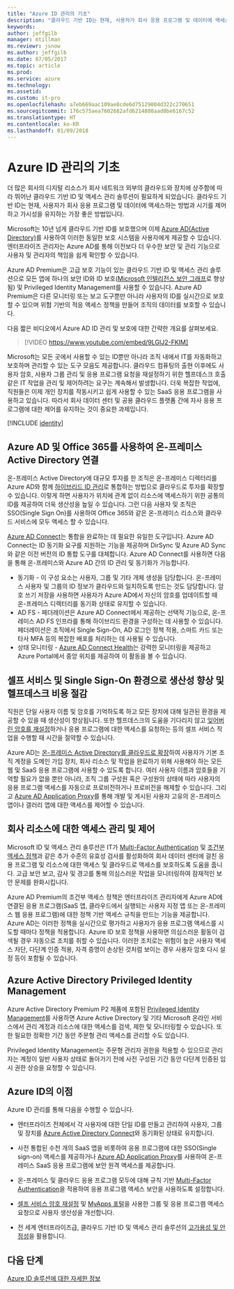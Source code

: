 ```yaml
---
title: "Azure ID 관리의 기초"
description: "클라우드 기반 ID는 현재, 사용자가 회사 응용 프로그램 및 데이터에 액세스하는 방법과 시기를 제어하고 가시성을 유지하는 가장 좋은 방법입니다."
keywords: 
author: jeffgilb
manager: mtillman
ms.reviewr: jsnow
ms.author: jeffgilb
ms.date: 07/05/2017
ms.topic: article
ms.prod: 
ms.service: azure
ms.technology: 
ms.assetid: 
ms.custom: it-pro
ms.openlocfilehash: a7eb669aac109ae8cde6d75129004d322c270651
ms.sourcegitcommit: 176c575aea7602682afd6214880aad0be6167c52
ms.translationtype: HT
ms.contentlocale: ko-KR
ms.lasthandoff: 01/09/2018
---
```

# <a name="fundamentals-of-azure-identity-management"></a>Azure ID 관리의 기초

더 많은 회사의 디지털 리소스가 회사 네트워크 외부의 클라우드와 장치에 상주함에 따라 뛰어난 클라우드 기반 ID 및 액세스 관리 솔루션이 필요하게 되었습니다. 클라우드 기반 ID는 현재, 사용자가 회사 응용 프로그램 및 데이터에 액세스하는 방법과 시기를 제어하고 가시성을 유지하는 가장 좋은 방법입니다.

Microsoft는 10년 넘게 클라우드 기반 ID를 보호했으며 이제 [Azure AD(Active Directory)](https://docs.microsoft.com/azure/active-directory/active-directory-editions)를 사용하여 이러한 동일한 보호 시스템을 사용자에게 제공할 수 있습니다. 엔터프라이즈 관리자는 Azure AD를 통해 이전보다 더 우수한 보안 및 관리 기능으로 사용자 및 관리자의 책임을 쉽게 확인할 수 있습니다.

Azure AD Premium은 고급 보호 기능이 있는 클라우드 기반 ID 및 액세스 관리 솔루션으로 모든 앱에 하나의 보안 ID와 ID 보호([Microsoft 인텔리전스 보안 그래프](https://www.microsoft.com/en-us/security/intelligence)로 향상됨) 및 Privileged Identity Management를 사용할 수 있습니다. Azure AD Premium은 다른 모니터링 또는 보고 도구뿐만 아니라 사용자의 ID를 실시간으로 보호할 수 있으며 위험 기반의 적응 액세스 정책을 만들어 조직의 데이터를 보호할 수 있습니다.

다음 짧은 비디오에서 Azure AD ID 관리 및 보호에 대한 간략한 개요를 살펴보세요.
>[!VIDEO https://www.youtube.com/embed/9LGIJ2-FKIM]

Microsoft는 모든 곳에서 사용할 수 있는 ID뿐만 아니라 조직 내에서 IT를 자동화하고 보호하며 관리할 수 있는 도구 모음도 제공합니다. 클라우드 컴퓨팅의 출현 이후에도 사용자 암호, 사용자 그룹 관리 및 응용 프로그램 요청을 재설정하기 위한 헬프데스크 호출 같은 IT 작업을 관리 및 제어하려는 요구는 계속해서 발생합니다. 더욱 복잡한 작업에, 직원들은 이제 개인 장치를 작동시키고 쉽게 사용할 수 있는 SaaS 응용 프로그램을 사용하고 있습니다. 따라서 회사 데이터 센터 및 공용 클라우드 플랫폼 간에 자사 응용 프로그램에 대한 제어를 유지하는 것이 중요한 과제입니다.

[!INCLUDE [identity](../../includes/azure-ad-licenses.md)]

## <a name="connect-on-premises-active-directory-with-azure-ad-and-office-365"></a>Azure AD 및 Office 365를 사용하여 온-프레미스 Active Directory 연결
온-프레미스 Active Directory에 대규모 투자를 한 조직은 온-프레미스 디렉터리를 Azure AD와 함께 [하이브리드 ID 관리](https://docs.microsoft.com/azure/active-directory/active-directory-hybrid-identity-design-considerations-overview)로 통합하는 방법으로 클라우드로 투자를 확장할 수 있습니다. 이렇게 하면 사용자가 위치에 관계 없이 리소스에 액세스하기 위한 공통의 ID를 제공하여 더욱 생산성을 높일 수 있습니다. 그런 다음 사용자 및 조직은 SSO(Single Sign On)를 사용하여 Office 365와 같은 온-프레미스 리소스와 클라우드 서비스에 모두 액세스 할 수 있습니다.

[Azure AD Connect](https://docs.microsoft.com/azure/active-directory/connect/active-directory-aadconnect)는 통합을 완료하는 데 필요한 유일한 도구입니다. Azure AD Connect는 ID 동기화 요구를 지원하는 기능을 제공하며 DirSync 및 Azure AD Sync와 같은 이전 버전의 ID 통합 도구를 대체합니다. Azure AD Connect를 사용하면 다음을 통해 온-프레미스와 Azure AD 간의 ID 관리 및 동기화가 가능합니다.

- 동기화 - 이 구성 요소는 사용자, 그룹 및 기타 개체 생성을 담당합니다. 온-프레미스 사용자 및 그룹의 ID 정보가 클라우드와 일치하도록 만드는 것도 담당합니다. 암호 쓰기 저장을 사용하면 사용자가 Azure AD에서 자신의 암호를 업데이트할 때 온-프레미스 디렉터리를 동기화 상태로 유지할 수 있습니다.
- AD FS - 페더레이션은 Azure AD Connect에서 제공하는 선택적 기능으로, 온-프레미스 AD FS 인프라를 통해 하이브리드 환경을 구성하는 데 사용할 수 있습니다. 페더레이션은 조직에서 Single Sign-On, AD 로그인 정책 적용, 스마트 카드 또는 타사 MFA 등의 복잡한 배포를 처리하는 데 사용될 수 있습니다.
- 상태 모니터링 - [Azure AD Connect Health](https://docs.microsoft.com/azure/active-directory/connect-health/active-directory-aadconnect-health)는 강력한 모니터링을 제공하고 Azure Portal에서 중앙 위치를 제공하여 이 활동을 볼 수 있습니다.

## <a name="increase-productivity-and-reduce-helpdesk-costs-with-self-service-and-single-sign-on-experiences"></a>셀프 서비스 및 Single Sign-On 환경으로 생산성 향상 및 헬프데스크 비용 절감

직원은 단일 사용자 이름 및 암호를 기억하도록 하고 모든 장치에 대해 일관된 환경을 제공할 수 있을 때 생산성이 향상됩니다. 또한 헬프데스크의 도움을 기다리지 않고 [잊어버린 암호를 재설정](https://docs.microsoft.com/azure/active-directory/active-directory-passwords)하거나 응용 프로그램에 대한 액세스를 요청하는 등의 셀프 서비스 작업을 수행할 때 시간을 절약할 수 있습니다.

Azure AD는 [온-프레미스 Active Directory를 클라우드로 확장](https://docs.microsoft.com/azure/active-directory/connect/active-directory-aadconnect)하여 사용자가 기본 조직 계정을 도메인 가입 장치, 회사 리소스 및 작업을 완료하기 위해 사용해야 하는 모든 웹 및 SaaS 응용 프로그램에 사용할 수 있도록 합니다. 여러 사용자 이름과 암호들을 기억할 필요가 없을 뿐만 아니라, 조직 그룹 구성원 혹은 구성원의 상태에 따라 사용자의 응용 프로그램 액세스를 자동으로 프로비전하거나 프로비전을 해제할 수 있습니다. 그리고 [Azure AD Application Proxy](https://docs.microsoft.com/azure/active-directory/active-directory-application-proxy-get-started)를 통해 개발 및 게시된 사용자 고유의 온-프레미스 앱이나 갤러리 앱에 대한 액세스를 제어할 수 있습니다.

## <a name="manage-and-control-access-to-corporate-resources"></a>회사 리소스에 대한 액세스 관리 및 제어
Microsoft ID 및 액세스 관리 솔루션은 IT가 [Multi-Factor Authentication](https://docs.microsoft.com/azure/multi-factor-authentication/multi-factor-authentication-whats-next) 및 [조건부 액세스 정책](https://docs.microsoft.com/azure/active-directory/active-directory-conditional-access-azure-portal)과 같은 추가 수준의 유효성 검사를 활성화하여 회사 데이터 센터에 걸친 응용 프로그램 및 리소스에 대한 액세스 및 클라우드로 액세스를 보호하도록 도움을 줍니다. 고급 보안 보고, 감사 및 경고를 통해 의심스러운 작업을 모니터링하여 잠재적인 보안 문제를 완화시킵니다.

Azure AD Premium의 조건부 액세스 정책은 엔터프라이즈 관리자에게 Azure AD에 연결된 응용 프로그램(SaaS 앱, 클라우드에서 실행되는 사용자 지정 앱 또는 온-프레미스 웹 응용 프로그램)에 대한 정책 기반 액세스 규칙을 만드는 기능을 제공합니다. Azure AD는 이러한 정책을 실시간으로 평가하고 사용자가 응용 프로그램 액세스를 시도할 때마다 정책을 적용합니다. Azure ID 보호 정책을 사용하면 의심스러운 활동이 검색될 경우 자동으로 조치를 취할 수 있습니다. 이러한 조치로는 위험이 높은 사용자 액세스 차단, 다단계 인증 적용, 자격 증명이 손상된 것처럼 보이는 경우 사용자 암호 다시 설정 등이 포함될 수 있습니다.


## <a name="azure-active-directory-privileged-identity-management"></a>Azure Active Directory Privileged Identity Management

Azure Active Directory Premium P2 제품에 포함된 [Privileged Identity Management](https://docs.microsoft.com/azure/active-directory/active-directory-privileged-identity-management-getting-started)를 사용하면 Azure Active Directory 및 기타 Microsoft 온라인 서비스에서 관리 계정과 리소스에 대한 액세스를 검색, 제한 및 모니터링할 수 있습니다. 또한 필요한 정확한 기간 동안 주문형 관리 액세스를 관리할 수도 있습니다.

Privileged Identity Management는 주문형 관리자 권한을 적용할 수 있으므로 관리자는 계정이 일반 사용자 상태로 돌아가기 전에 사전 구성된 기간 동안 다단계 인증된 임시 권한 상승을 요청할 수 있습니다.

## <a name="benefits-of-azure-identity"></a>Azure ID의 이점

Azure ID 관리를 통해 다음을 수행할 수 있습니다.

-   엔터프라이즈 전체에서 각 사용자에 대한 단일 ID를 만들고 관리하여 사용자, 그룹 및 장치를 [Azure Active Directory Connect](https://docs.microsoft.com/azure/active-directory/connect/active-directory-aadconnect)와 동기화된 상태로 유지합니다.

-   사전 통합된 수천 개의 SaaS 앱을 비롯하여 응용 프로그램에 대한 SSO(Single sign-on) 액세스를 제공하거나 [Azure AD Application Proxy](https://docs.microsoft.com/azure/active-directory/active-directory-application-proxy-get-started)를 사용하여 온-프레미스 SaaS 응용 프로그램에 보안 원격 액세스를 제공합니다.

-   온-프레미스 및 클라우드 응용 프로그램 모두에 대해 규칙 기반 [Multi-Factor Authentication](https://docs.microsoft.com/azure/multi-factor-authentication/multi-factor-authentication-whats-next)을 적용하여 응용 프로그램 액세스 보안을 사용하도록 설정합니다.

-   [셀프 서비스 암호 재설정](https://docs.microsoft.com/azure/active-directory/active-directory-passwords) 및 [MyApps 포털](https://docs.microsoft.com/azure/active-directory/active-directory-saas-access-panel-user-help)을 사용한 그룹 및 응용 프로그램 액세스 요청으로 사용자 생산성을 개선합니다.

-   전 세계 엔터프라이즈급, 클라우드 기반 ID 및 액세스 관리 솔루션의 [고가용성 및 안정성](https://docs.microsoft.com/azure/architecture/resiliency/high-availability-azure-applications)을 활용합니다.

## <a name="next-steps"></a>다음 단계
[Azure ID 솔루션에 대한 자세한 정보](https://docs.microsoft.com/azure/active-directory/understand-azure-identity-solutions)
